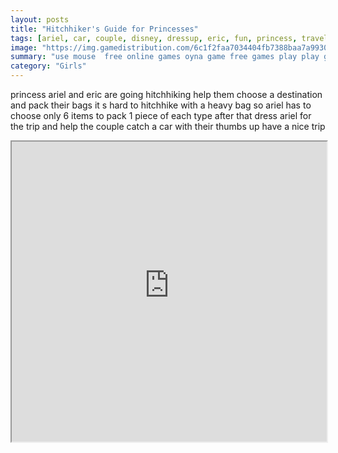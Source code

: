 ```yaml
---
layout: posts
title: "Hitchhiker's Guide for Princesses"
tags: [ariel, car, couple, disney, dressup, eric, fun, princess, travel, trip, vacation, free, online, games, oyna, game, free, games, play, play, games]
image: "https://img.gamedistribution.com/6c1f2faa7034404fb7388baa7a99308f.jpg"
summary: "use mouse  free online games oyna game free games play play games"
category: "Girls"
---
```


princess ariel and eric are going hitchhiking help them choose a destination and pack their bags it s hard to hitchhike with a heavy bag so ariel has to choose only 6 items to pack 1 piece of each type after that dress ariel for the trip and help the couple catch a car with their thumbs up have a nice trip

<iframe width="100%" height="480px;" src="https://html5.gamedistribution.com/6c1f2faa7034404fb7388baa7a99308f/"></iframe>